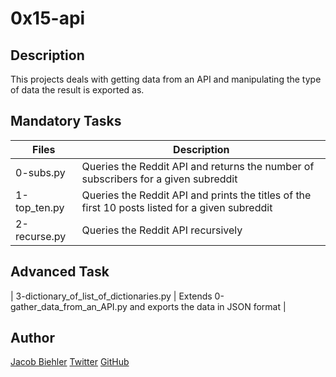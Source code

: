 # 0x15-api

## Description

This projects deals with getting data from an API and manipulating the type of data the result is exported as.

## Mandatory Tasks

| Files | Description |
| ----- | ----------- |
| 0-subs.py | Queries the Reddit API and returns the number of subscribers for a given subreddit |
| 1-top_ten.py | Queries the Reddit API and prints the titles of the first 10 posts listed for a given subreddit |
| 2-recurse.py | Queries the Reddit API recursively |

## Advanced Task

| 3-dictionary_of_list_of_dictionaries.py | Extends 0-gather_data_from_an_API.py and exports the data in JSON format |

## Author

[Jacob Biehler](https://www.linkedin.com/in/jacob-biehler-475573139/)
[Twitter](https://twitter.com/Biehlerj)
[GitHub](https://github.com/biehlerj)
